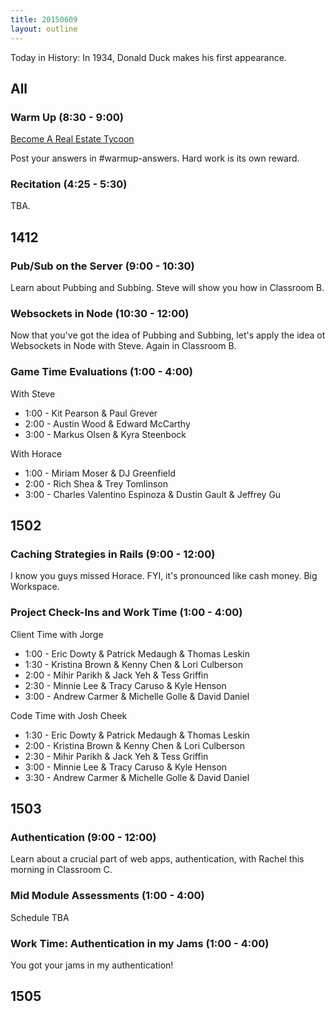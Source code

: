 ```yaml
---
title: 20150609
layout: outline
---
```


Today in History: In 1934, Donald Duck makes his first appearance.

## All

### Warm Up (8:30 - 9:00)

[Become A Real Estate Tycoon](http://cl.ly/2K1Y082i350U)

Post your answers in #warmup-answers. Hard work is its own reward.

### Recitation (4:25 - 5:30)

TBA.

## 1412

### Pub/Sub on the Server (9:00 - 10:30)

Learn about Pubbing and Subbing. Steve will show you how in Classroom B.

### Websockets in Node (10:30 - 12:00)

Now that you've got the idea of Pubbing and Subbing, let's apply the idea ot Websockets
in Node with Steve. Again in Classroom B.

### Game Time Evaluations (1:00 - 4:00)

With Steve
* 1:00 - Kit Pearson & Paul Grever
* 2:00 - Austin Wood & Edward McCarthy
* 3:00 - Markus Olsen & Kyra Steenbock

With Horace
* 1:00 - Miriam Moser & DJ Greenfield
* 2:00 - Rich Shea & Trey Tomlinson
* 3:00 - Charles Valentino Espinoza & Dustin Gault & Jeffrey Gu


## 1502

### Caching Strategies in Rails (9:00 - 12:00)

I know you guys missed Horace. FYI, it's pronounced like cash money. Big Workspace.

### Project Check-Ins and Work Time (1:00 - 4:00)

Client Time with Jorge
* 1:00 - Eric Dowty & Patrick Medaugh & Thomas Leskin
* 1:30 - Kristina Brown & Kenny Chen & Lori Culberson
* 2:00 - Mihir Parikh & Jack Yeh & Tess Griffin
* 2:30 - Minnie Lee & Tracy Caruso & Kyle Henson
* 3:00 - Andrew Carmer & Michelle Golle & David Daniel

Code Time with Josh Cheek
* 1:30 - Eric Dowty & Patrick Medaugh & Thomas Leskin
* 2:00 - Kristina Brown & Kenny Chen & Lori Culberson
* 2:30 - Mihir Parikh & Jack Yeh & Tess Griffin
* 3:00 - Minnie Lee & Tracy Caruso & Kyle Henson
* 3:30 - Andrew Carmer & Michelle Golle & David Daniel


## 1503

### Authentication (9:00 - 12:00)

Learn about a crucial part of web apps, authentication, with Rachel this morning in Classroom C.

### Mid Module Assessments (1:00 - 4:00)

Schedule TBA

### Work Time: Authentication in my Jams (1:00 - 4:00) 

You got your jams in my authentication!


## 1505




